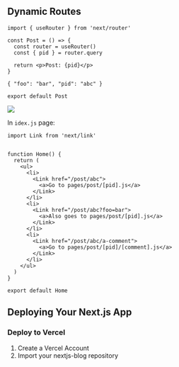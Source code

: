 
## Dynamic Routes

```
import { useRouter } from 'next/router'

const Post = () => {
  const router = useRouter()
  const { pid } = router.query

  return <p>Post: {pid}</p>
}

{ "foo": "bar", "pid": "abc" }

export default Post

```

![](https://nextjs.org/static/images/learn/dynamic-routes/page-path-external-data.png)


In `idex.js` page:

```
import Link from 'next/link'


function Home() {
  return (
    <ul>
      <li>
        <Link href="/post/abc">
          <a>Go to pages/post/[pid].js</a>
        </Link>
      </li>
      <li>
        <Link href="/post/abc?foo=bar">
          <a>Also goes to pages/post/[pid].js</a>
        </Link>
      </li>
      <li>
        <Link href="/post/abc/a-comment">
          <a>Go to pages/post/[pid]/[comment].js</a>
        </Link>
      </li>
    </ul>
  )
}

export default Home
```

## Deploying Your Next.js App

### Deploy to Vercel

1. Create a Vercel Account
2. Import your nextjs-blog repository
